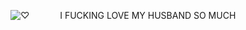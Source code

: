 ![♡](https://i.postimg.cc/DyHDNVMn/Untitled156-20250709160358.png) 
⠀⠀⠀⠀ I FUCKING LOVE MY HUSBAND SO MUCH
